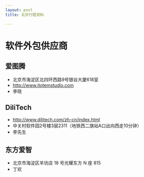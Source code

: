 ```yaml
---
layout: post
title: 北京行程资料  

---
```

# 软件外包供应商  
  
## 爱图腾        
  
- 北京市海淀区北四环西路9号银谷大厦618室
- http://www.itotemstudio.com    
- 李晓

  
## DiliTech
  
- http://www.dilitech.com/zh-cn/index.html
- 中关村软件园2号楼3层2311（地铁西二旗站A口出向西走10分钟）    
- 李先生

## 东方爱智  
  
- 北京市海淀区羊坊店 18 号光耀东方 N 座 815  
- 丁欢  
  
